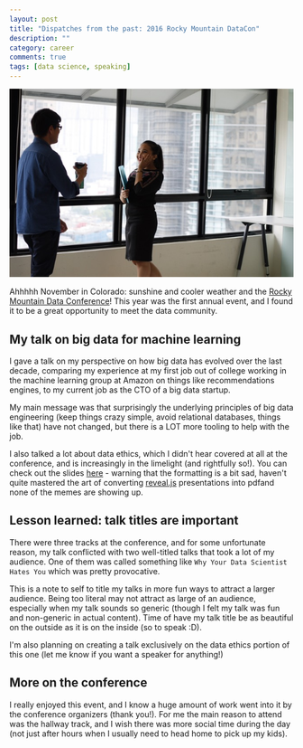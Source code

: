 ```yaml
---
layout: post
title: "Dispatches from the past: 2016 Rocky Mountain DataCon"
description: ""
category: career
comments: true
tags: [data science, speaking]
---
```


![people-at-conference](/images/conference_people.jpg)

Ahhhhh November in Colorado: sunshine and cooler weather and the [Rocky Mountain Data Conference](http://www.rockymountaindatacon.com/)! This year was the first annual event, and I found it to be a great opportunity to meet the data community.

## My talk on big data for machine learning
I gave a talk on my perspective on how big data has evolved over the last decade, comparing my experience at my first job out of college working in the machine learning group at Amazon on things like recommendations engines, to my current job as the CTO of a big data startup. 

My main message was that surprisingly the underlying principles of big data engineering (keep things crazy simple, avoid relational databases, things like that) have not changed, but there is a LOT more tooling to help with the job. 

I also talked a lot about data ethics, which I didn't hear covered at all at the conference, and is increasingly in the limelight (and rightfully so!). You can check out the slides [here](https://www.slideshare.net/secret/3YzniEbFrj6h4A) - warning that the formatting is a bit sad, haven't quite mastered the art of converting [reveal.js](http://lab.hakim.se/reveal-js/) presentations into pdfand none of the memes are showing up.

## Lesson learned: talk titles are important
There were three tracks at the conference, and for some unfortunate reason, my talk conflicted with two well-titled talks that took a lot of my audience. One of them was called something like `Why Your Data Scientist Hates You` which was pretty provocative. 

This is a note to self to title my talks in more fun ways to attract a larger audience. Being too literal may not attract as large of an audience, especially when my talk sounds so generic (though I felt my talk was fun and non-generic in actual content). Time of have my talk title be as beautiful on the outside as it is on the inside (so to speak :D). 

I'm also planning on creating a talk exclusively on the data ethics portion of this one (let me know if you want a speaker for anything!)

## More on the conference
I really enjoyed this event, and I know a huge amount of work went into it by the conference organizers (thank you!). For me the main reason to attend was the hallway track, and I wish there was more social time during the day (not just after hours when I usually need to head home to pick up my kids).
